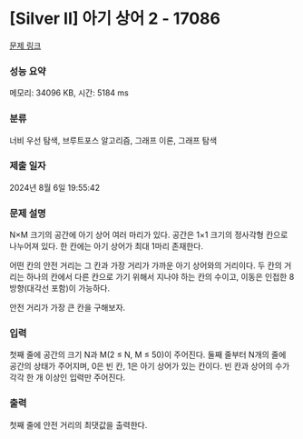 # [Silver II] 아기 상어 2 - 17086 

[문제 링크](https://www.acmicpc.net/problem/17086) 

### 성능 요약

메모리: 34096 KB, 시간: 5184 ms

### 분류

너비 우선 탐색, 브루트포스 알고리즘, 그래프 이론, 그래프 탐색

### 제출 일자

2024년 8월 6일 19:55:42

### 문제 설명

<p>N×M 크기의 공간에 아기 상어 여러 마리가 있다. 공간은 1×1 크기의 정사각형 칸으로 나누어져 있다. 한 칸에는 아기 상어가 최대 1마리 존재한다.</p>

<p>어떤 칸의 안전 거리는 그 칸과 가장 거리가 가까운 아기 상어와의 거리이다. 두 칸의 거리는 하나의 칸에서 다른 칸으로 가기 위해서 지나야 하는 칸의 수이고, 이동은 인접한 8방향(대각선 포함)이 가능하다.</p>

<p>안전 거리가 가장 큰 칸을 구해보자. </p>

### 입력 

 <p>첫째 줄에 공간의 크기 N과 M(2 ≤ N, M ≤ 50)이 주어진다. 둘째 줄부터 N개의 줄에 공간의 상태가 주어지며, 0은 빈 칸, 1은 아기 상어가 있는 칸이다. 빈 칸과 상어의 수가 각각 한 개 이상인 입력만 주어진다.</p>

### 출력 

 <p>첫째 줄에 안전 거리의 최댓값을 출력한다.</p>

